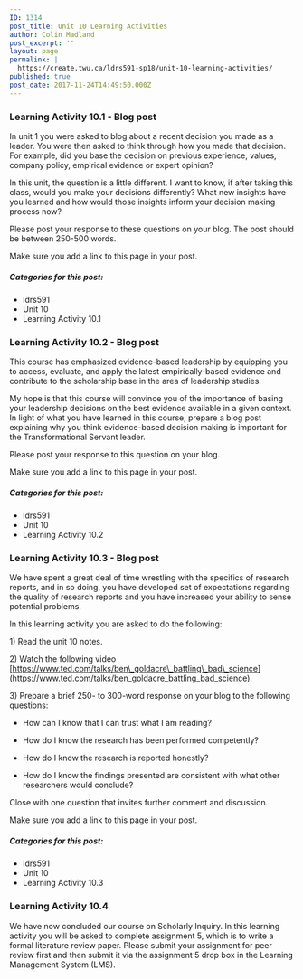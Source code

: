 ```yaml
---
ID: 1314
post_title: Unit 10 Learning Activities
author: Colin Madland
post_excerpt: ''
layout: page
permalink: |
  https://create.twu.ca/ldrs591-sp18/unit-10-learning-activities/
published: true
post_date: 2017-11-24T14:49:50.000Z
---
```


### Learning Activity 10.1 - Blog post

In unit 1 you were asked to blog about a recent decision you made as a leader. You were then asked to think through how you made that decision. For example, did you base the decision on previous experience, values, company policy, empirical evidence or expert opinion?

In this unit, the question is a little different. I want to know, if after taking this class, would you make your decisions differently?  What new insights have you learned and how would those insights inform your decision making process now?

Please post your response to these questions on your blog.  The post should be between 250-500 words.

Make sure you add a link to this page in your post.

##### Categories for this post:

* ldrs591
* Unit 10
* Learning Activity 10.1

### Learning Activity 10.2 - Blog post

This course has emphasized evidence-based leadership by equipping you to access, evaluate, and apply the latest empirically-based evidence and contribute to the scholarship base in the area of leadership studies.

My hope is that this course will convince you of the importance of basing your leadership decisions on the best evidence available in a given context. In light of what you have learned in this course, prepare a blog post explaining why you think evidence-based decision making is important for the Transformational Servant leader.

Please post your response to this question on your blog.

Make sure you add a link to this page in your post.

##### Categories for this post:

* ldrs591
* Unit 10
* Learning Activity 10.2

### Learning Activity 10.3 - Blog post

We have spent a great deal of time wrestling with the specifics of research reports, and in so doing, you have developed set of expectations regarding the quality of research reports and you have increased your ability to sense potential problems.

In this learning activity you are asked to do the following:

1\) Read the unit 10 notes.

2\) Watch the following video [https://www.ted.com/talks/ben\_goldacre\_battling\_bad\_science](https://www.ted.com/talks/ben_goldacre_battling_bad_science).

3\) Prepare a brief 250- to 300-word response on your blog to the following questions:

* How can I know that I can trust what I am reading?

* How do I know the research has been performed competently?

* How do I know the research is reported honestly?

* How do I know the findings presented are consistent with what other researchers would conclude?

Close with one question that invites further comment and discussion.

Make sure you add a link to this page in your post.

##### Categories for this post:

* ldrs591
* Unit 10
* Learning Activity 10.3

### Learning Activity 10.4

We have now concluded our course on Scholarly Inquiry.  In this learning activity you will be asked to complete assignment 5, which is to write a formal literature review paper. Please submit your assignment for peer review first and then submit it via the assignment 5 drop box in the Learning Management System \(LMS\).


